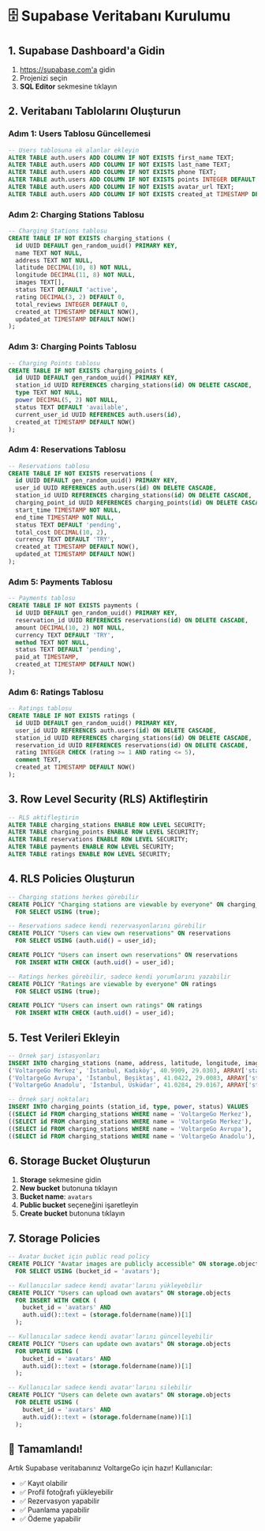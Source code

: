 # 🗄️ Supabase Veritabanı Kurulumu

## 1. Supabase Dashboard'a Gidin

1. https://supabase.com'a gidin
2. Projenizi seçin
3. **SQL Editor** sekmesine tıklayın

## 2. Veritabanı Tablolarını Oluşturun

### Adım 1: Users Tablosu Güncellemesi

```sql
-- Users tablosuna ek alanlar ekleyin
ALTER TABLE auth.users ADD COLUMN IF NOT EXISTS first_name TEXT;
ALTER TABLE auth.users ADD COLUMN IF NOT EXISTS last_name TEXT;
ALTER TABLE auth.users ADD COLUMN IF NOT EXISTS phone TEXT;
ALTER TABLE auth.users ADD COLUMN IF NOT EXISTS points INTEGER DEFAULT 0;
ALTER TABLE auth.users ADD COLUMN IF NOT EXISTS avatar_url TEXT;
ALTER TABLE auth.users ADD COLUMN IF NOT EXISTS created_at TIMESTAMP DEFAULT NOW();
```

### Adım 2: Charging Stations Tablosu

```sql
-- Charging Stations tablosu
CREATE TABLE IF NOT EXISTS charging_stations (
  id UUID DEFAULT gen_random_uuid() PRIMARY KEY,
  name TEXT NOT NULL,
  address TEXT NOT NULL,
  latitude DECIMAL(10, 8) NOT NULL,
  longitude DECIMAL(11, 8) NOT NULL,
  images TEXT[],
  status TEXT DEFAULT 'active',
  rating DECIMAL(3, 2) DEFAULT 0,
  total_reviews INTEGER DEFAULT 0,
  created_at TIMESTAMP DEFAULT NOW(),
  updated_at TIMESTAMP DEFAULT NOW()
);
```

### Adım 3: Charging Points Tablosu

```sql
-- Charging Points tablosu
CREATE TABLE IF NOT EXISTS charging_points (
  id UUID DEFAULT gen_random_uuid() PRIMARY KEY,
  station_id UUID REFERENCES charging_stations(id) ON DELETE CASCADE,
  type TEXT NOT NULL,
  power DECIMAL(5, 2) NOT NULL,
  status TEXT DEFAULT 'available',
  current_user_id UUID REFERENCES auth.users(id),
  created_at TIMESTAMP DEFAULT NOW()
);
```

### Adım 4: Reservations Tablosu

```sql
-- Reservations tablosu
CREATE TABLE IF NOT EXISTS reservations (
  id UUID DEFAULT gen_random_uuid() PRIMARY KEY,
  user_id UUID REFERENCES auth.users(id) ON DELETE CASCADE,
  station_id UUID REFERENCES charging_stations(id) ON DELETE CASCADE,
  charging_point_id UUID REFERENCES charging_points(id) ON DELETE CASCADE,
  start_time TIMESTAMP NOT NULL,
  end_time TIMESTAMP NOT NULL,
  status TEXT DEFAULT 'pending',
  total_cost DECIMAL(10, 2),
  currency TEXT DEFAULT 'TRY',
  created_at TIMESTAMP DEFAULT NOW(),
  updated_at TIMESTAMP DEFAULT NOW()
);
```

### Adım 5: Payments Tablosu

```sql
-- Payments tablosu
CREATE TABLE IF NOT EXISTS payments (
  id UUID DEFAULT gen_random_uuid() PRIMARY KEY,
  reservation_id UUID REFERENCES reservations(id) ON DELETE CASCADE,
  amount DECIMAL(10, 2) NOT NULL,
  currency TEXT DEFAULT 'TRY',
  method TEXT NOT NULL,
  status TEXT DEFAULT 'pending',
  paid_at TIMESTAMP,
  created_at TIMESTAMP DEFAULT NOW()
);
```

### Adım 6: Ratings Tablosu

```sql
-- Ratings tablosu
CREATE TABLE IF NOT EXISTS ratings (
  id UUID DEFAULT gen_random_uuid() PRIMARY KEY,
  user_id UUID REFERENCES auth.users(id) ON DELETE CASCADE,
  station_id UUID REFERENCES charging_stations(id) ON DELETE CASCADE,
  reservation_id UUID REFERENCES reservations(id) ON DELETE CASCADE,
  rating INTEGER CHECK (rating >= 1 AND rating <= 5),
  comment TEXT,
  created_at TIMESTAMP DEFAULT NOW()
);
```

## 3. Row Level Security (RLS) Aktifleştirin

```sql
-- RLS aktifleştirin
ALTER TABLE charging_stations ENABLE ROW LEVEL SECURITY;
ALTER TABLE charging_points ENABLE ROW LEVEL SECURITY;
ALTER TABLE reservations ENABLE ROW LEVEL SECURITY;
ALTER TABLE payments ENABLE ROW LEVEL SECURITY;
ALTER TABLE ratings ENABLE ROW LEVEL SECURITY;
```

## 4. RLS Policies Oluşturun

```sql
-- Charging stations herkes görebilir
CREATE POLICY "Charging stations are viewable by everyone" ON charging_stations
  FOR SELECT USING (true);

-- Reservations sadece kendi rezervasyonlarını görebilir
CREATE POLICY "Users can view own reservations" ON reservations
  FOR SELECT USING (auth.uid() = user_id);

CREATE POLICY "Users can insert own reservations" ON reservations
  FOR INSERT WITH CHECK (auth.uid() = user_id);

-- Ratings herkes görebilir, sadece kendi yorumlarını yazabilir
CREATE POLICY "Ratings are viewable by everyone" ON ratings
  FOR SELECT USING (true);

CREATE POLICY "Users can insert own ratings" ON ratings
  FOR INSERT WITH CHECK (auth.uid() = user_id);
```

## 5. Test Verileri Ekleyin

```sql
-- Örnek şarj istasyonları
INSERT INTO charging_stations (name, address, latitude, longitude, images) VALUES
('VoltargeGo Merkez', 'İstanbul, Kadıköy', 40.9909, 29.0303, ARRAY['station1.jpg', 'station2.jpg']),
('VoltargeGo Avrupa', 'İstanbul, Beşiktaş', 41.0422, 29.0083, ARRAY['station3.jpg']),
('VoltargeGo Anadolu', 'İstanbul, Üsküdar', 41.0284, 29.0167, ARRAY['station4.jpg', 'station5.jpg']);

-- Örnek şarj noktaları
INSERT INTO charging_points (station_id, type, power, status) VALUES
((SELECT id FROM charging_stations WHERE name = 'VoltargeGo Merkez'), 'Type 2', 22.0, 'available'),
((SELECT id FROM charging_stations WHERE name = 'VoltargeGo Merkez'), 'CCS', 50.0, 'available'),
((SELECT id FROM charging_stations WHERE name = 'VoltargeGo Avrupa'), 'Type 2', 11.0, 'available'),
((SELECT id FROM charging_stations WHERE name = 'VoltargeGo Anadolu'), 'CHAdeMO', 50.0, 'available');
```

## 6. Storage Bucket Oluşturun

1. **Storage** sekmesine gidin
2. **New bucket** butonuna tıklayın
3. **Bucket name**: `avatars`
4. **Public bucket** seçeneğini işaretleyin
5. **Create bucket** butonuna tıklayın

## 7. Storage Policies

```sql
-- Avatar bucket için public read policy
CREATE POLICY "Avatar images are publicly accessible" ON storage.objects
  FOR SELECT USING (bucket_id = 'avatars');

-- Kullanıcılar sadece kendi avatar'larını yükleyebilir
CREATE POLICY "Users can upload own avatars" ON storage.objects
  FOR INSERT WITH CHECK (
    bucket_id = 'avatars' AND
    auth.uid()::text = (storage.foldername(name))[1]
  );

-- Kullanıcılar sadece kendi avatar'larını güncelleyebilir
CREATE POLICY "Users can update own avatars" ON storage.objects
  FOR UPDATE USING (
    bucket_id = 'avatars' AND
    auth.uid()::text = (storage.foldername(name))[1]
  );

-- Kullanıcılar sadece kendi avatar'larını silebilir
CREATE POLICY "Users can delete own avatars" ON storage.objects
  FOR DELETE USING (
    bucket_id = 'avatars' AND
    auth.uid()::text = (storage.foldername(name))[1]
  );
```

## 🎉 Tamamlandı!

Artık Supabase veritabanınız VoltargeGo için hazır! Kullanıcılar:

- ✅ Kayıt olabilir
- ✅ Profil fotoğrafı yükleyebilir
- ✅ Rezervasyon yapabilir
- ✅ Puanlama yapabilir
- ✅ Ödeme yapabilir
